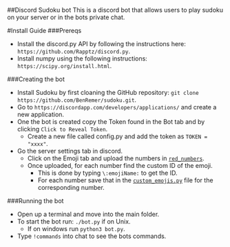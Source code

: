 ##Discord Sudoku bot
This is a discord bot that allows users to play sudoku on your server or in the bots private chat.

#Install Guide
###Prereqs 
 - Install the discord.py API by following the instructions here: ```https://github.com/Rapptz/discord.py```.
 - Install numpy using the following instructions: ```https://scipy.org/install.html```.

###Creating the bot
- Install Sudoku by first cloaning the GitHub repository: ```git clone https://github.com/BenRemer/sudoku.git```.
- Go to ```https://discordapp.com/developers/applications/``` and create a new application.
- One the bot is created copy the Token found in the Bot tab and by clicking ```Click to Reveal Token```.
	- Create a new file called config.py and add the token as ```TOKEN = "xxxx"```.
- Go the server settings tab in discord.
	- Click on the Emoji tab and upload the numbers in [`red_numbers`](red_numbers).
	- Once uploaded, for each number find the custom ID of the emoji.
		- This is done by typing ```\:emojiName:``` to get the ID.
		- For each number save that in the [`custom_emojis.py`](custom_emojis.py) file for the corresponding number.

###Running the bot
- Open up a terminal and move into the main folder.
- To start the bot run: ```./bot.py``` if on Unix.
	- If on windows run ```python3 bot.py```.
- Type ```!commands``` into chat to see the bots commands.